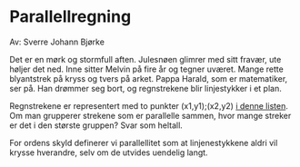 # Parallellregning

Av: Sverre Johann Bjørke

Det er en mørk og stormfull aften. Julesnøen glimrer med sitt fravær, ute høljer det ned. Inne sitter Melvin på fire år og tegner uværet. Mange rette blyantstrek på kryss og tvers på arket. Pappa Harald, som er matematiker, ser på. Han drømmer seg bort, og regnstrekene blir linjestykker i et plan.

Regnstrekene er representert med to punkter (x1,y1);(x2,y2) [i denne listen](https://s3-eu-west-1.amazonaws.com/knowit-julekalender-2018/input-rain.txt).
Om man grupperer strekene som er parallelle sammen, hvor mange streker er det i den største gruppen?
Svar som heltall.

For ordens skyld definerer vi parallellitet som at linjenestykkene aldri vil krysse hverandre, selv om de utvides uendelig langt.
